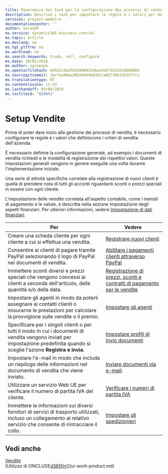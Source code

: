 ```yaml
---
title: Panoramica dei task per la configurazione dei processi di vendita | Documenti Microsoft
description: Descrive i task per impostare le regole e i valori per definire i criteri e processi di vendita.
services: project-madeira
documentationcenter: ''
author: SorenGP
ms.service: dynamics365-business-central
ms.topic: article
ms.devlang: na
ms.tgt_pltfrm: na
ms.workload: na
ms.search.keywords: trade, sell, configure
ms.date: 10/01/2018
ms.author: sgroespe
ms.openlocfilehash: 445b2c8ad3b5d4989324bae3d27423163d6808b5
ms.sourcegitcommit: 1bcfaa99ea302e6b84b8361ca02730b135557fc1
ms.translationtype: HT
ms.contentlocale: it-CH
ms.lasthandoff: 03/08/2019
ms.locfileid: "826041"
---
```

# <a name="setting-up-sales"></a>Setup Vendite
Prima di poter dare inizio alla gestione dei processi di vendita, è necessario configurare le regole e i valori che definiscono i criteri di vendita dell'azienda.

È necessario definire la configurazione generale, ad esempio i documenti di vendita richiesti e le modalità di registrazione dei rispettivi valori. Queste impostazioni generali vengono in genere eseguite una volta durante l'implementazione iniziale.

Una serie di attività specifiche correlate alla registrazione di nuovi clienti è quella di prendere nota di tutti gli accordi riguardanti sconti o prezzi speciali in essere con ogni cliente.

L'impostazione delle vendite correlata all'aspetto contabile, come i metodi di pagamento e le valute, è descritta nella sezione Impostazione degli aspetti finanziari. Per ulteriori informazioni, vedere [Impostazione di dati finanziari](finance-setup-finance.md).

| Per | Vedere |
| --- | --- |
| Creare una scheda cliente per ogni cliente a cui si effettua una vendita. |[Registrare nuovi clienti](sales-how-register-new-customers.md) |
| Consentire ai clienti di pagare tramite PayPal selezionando il logo di PayPal nei documenti di vendita. |[Abilitare i pagamenti clienti attraverso PayPal](sales-how-enable-payment-service-extensions.md) |
| Immettere sconti diversi e prezzi speciali che vengono concessi ai clienti a seconda dell'articolo, delle quantità e/o della data. |[Registrazione di prezzi, sconti e contratti di pagamento per le vendite](sales-how-record-sales-price-discount-payment-agreements.md) |
| Impostare gli agenti in modo da poterli assegnare ai contatti clienti o misurarne le prestazioni per calcolare la provvigione sulle vendite o il premio. |[Impostare gli agenti](sales-how-setup-salespeople.md) |
| Specificare per i singoli clienti o per tutti il modo in cui i documenti di vendita vengono inviati per impostazione predefinita quando si sceglie l'azione **Registra e invia**. |[Impostare profili di invio documenti](sales-how-setup-document-send-profiles.md) |
| Impostare l'e-mail in modo che includa un riepilogo delle informazioni nel documento di vendita che viene inviato. |[Inviare documenti via e-mail](ui-how-send-documents-email.md). |
|Utilizzare un servizio Web UE per verificare il numero di partita IVA del cliente.|[Verificare i numeri di partita IVA](finance-setup-vat.md)|
|Immettere le informazioni sui diversi fornitori di servizi di trasporto utilizzati, incluso un collegamento al relativo servizio che consente di rintracciare il collo.|[Impostare gli spedizionieri](sales-how-to-set-up-shipping-agents.md)|

## <a name="see-also"></a>Vedi anche
[Vendite](sales-manage-sales.md)  
[Utilizzo di [!INCLUDE[d365fin](includes/d365fin_md.md)]](ui-work-product.md)
